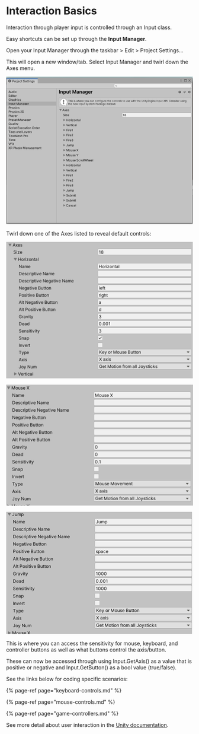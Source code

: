 # Interaction Basics

Interaction through player input is controlled through an Input class.

Easy shortcuts can be set up through the **Input Manager**.

Open your Input Manager through the taskbar &gt; Edit &gt; Project Settings...

This will open a new window/tab. Select Input Manager and twirl down the Axes menu.

![](../.gitbook/assets/image%20%28154%29.png)

Twirl down one of the Axes listed to reveal default controls:

![Default settings for the Horizontal axis \(for Keyboard\)](../.gitbook/assets/image%20%28155%29.png)

![Default settings for the Mouse X axis \(for Mouse control\)](../.gitbook/assets/image%20%28156%29.png)

![Default settings for the Jump button \(for Keyboard\)](../.gitbook/assets/image%20%28153%29.png)

This is where you can access the sensitivity for mouse, keyboard, and controller buttons as well as what buttons control the axis/button.

These can now be accessed through using Input.GetAxis\(\) as a value that is positive or negative and Input.GetButton\(\) as a bool value \(true/false\).

See the links below for coding specific scenarios:

{% page-ref page="keyboard-controls.md" %}

{% page-ref page="mouse-controls.md" %}

{% page-ref page="game-controllers.md" %}

See more detail about user interaction in the [Unity documentation](https://docs.unity3d.com/Manual/Input.html).

